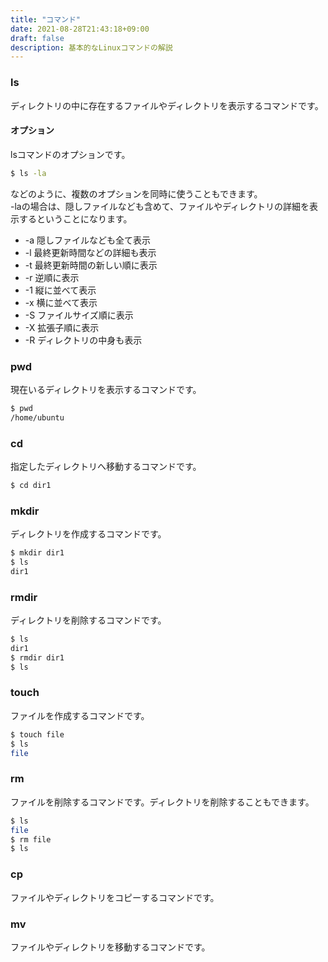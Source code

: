 ```yaml
---
title: "コマンド"
date: 2021-08-28T21:43:18+09:00
draft: false
description: 基本的なLinuxコマンドの解説
---
```


### ls  
ディレクトリの中に存在するファイルやディレクトリを表示するコマンドです。
#### オプション
lsコマンドのオプションです。
```bash
$ ls -la
```
などのように、複数のオプションを同時に使うこともできます。  
-laの場合は、隠しファイルなども含めて、ファイルやディレクトリの詳細を表示するということになります。
+ -a 隠しファイルなども全て表示
+ -l 最終更新時間などの詳細も表示
+ -t 最終更新時間の新しい順に表示
+ -r 逆順に表示
+ -1 縦に並べて表示
+ -x 横に並べて表示
+ -S ファイルサイズ順に表示
+ -X 拡張子順に表示
+ -R ディレクトリの中身も表示
### pwd  
現在いるディレクトリを表示するコマンドです。
```bash
$ pwd
/home/ubuntu
```
### cd  
指定したディレクトリへ移動するコマンドです。
```bash
$ cd dir1
```
### mkdir  
ディレクトリを作成するコマンドです。
```bash
$ mkdir dir1
$ ls
dir1
```
### rmdir  
ディレクトリを削除するコマンドです。
```bash
$ ls
dir1
$ rmdir dir1
$ ls

```
### touch  
ファイルを作成するコマンドです。
```bash
$ touch file
$ ls
file
```
### rm  
ファイルを削除するコマンドです。ディレクトリを削除することもできます。
```bash
$ ls
file
$ rm file
$ ls

```
### cp  
ファイルやディレクトリをコピーするコマンドです。
### mv
ファイルやディレクトリを移動するコマンドです。

